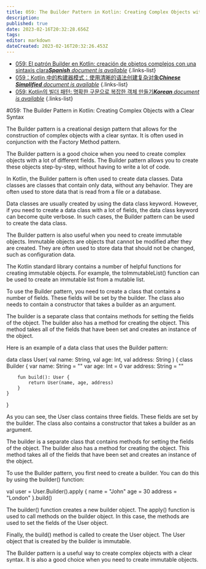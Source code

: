 ```yaml
---
title: 059: The Builder Pattern in Kotlin: Creating Complex Objects with a Clear Syntax
description: 
published: true
date: 2023-02-16T20:32:28.656Z
tags: 
editor: markdown
dateCreated: 2023-02-16T20:32:26.453Z
---
```


- [059: El patrón Builder en Kotlin: creación de objetos complejos con una sintaxis clara***Spanish** document is available*](/es/Knowledge-base/Kotlin/Learning/059-the-builder-pattern-in-kotlin-creating-complex-objects-with-a-clear-syntax)
{.links-list}
- [059：Kotlin 中的构建器模式：使用清晰的语法创建复杂对象***Chinese Simplified** document is available*](/zh/Knowledge-base/Kotlin/Learning/059-the-builder-pattern-in-kotlin-creating-complex-objects-with-a-clear-syntax)
{.links-list}
- [059: Kotlin의 빌더 패턴: 명확한 구문으로 복잡한 객체 만들기***Korean** document is available*](/ko/Knowledge-base/Kotlin/Learning/059-the-builder-pattern-in-kotlin-creating-complex-objects-with-a-clear-syntax)
{.links-list}


#059: The Builder Pattern in Kotlin: Creating Complex Objects with a Clear Syntax

The Builder pattern is a creational design pattern that allows for the construction of complex objects with a clear syntax. It is often used in conjunction with the Factory Method pattern.

The Builder pattern is a good choice when you need to create complex objects with a lot of different fields. The Builder pattern allows you to create these objects step-by-step, without having to write a lot of code.

In Kotlin, the Builder pattern is often used to create data classes. Data classes are classes that contain only data, without any behavior. They are often used to store data that is read from a file or a database.

Data classes are usually created by using the data class keyword. However, if you need to create a data class with a lot of fields, the data class keyword can become quite verbose. In such cases, the Builder pattern can be used to create the data class.

The Builder pattern is also useful when you need to create immutable objects. Immutable objects are objects that cannot be modified after they are created. They are often used to store data that should not be changed, such as configuration data.

The Kotlin standard library contains a number of helpful functions for creating immutable objects. For example, the toImmutableList() function can be used to create an immutable list from a mutable list.

To use the Builder pattern, you need to create a class that contains a number of fields. These fields will be set by the builder. The class also needs to contain a constructor that takes a builder as an argument.

The builder is a separate class that contains methods for setting the fields of the object. The builder also has a method for creating the object. This method takes all of the fields that have been set and creates an instance of the object.

Here is an example of a data class that uses the Builder pattern:

data class User(
    val name: String,
    val age: Int,
    val address: String
) {
    class Builder {
        var name: String = ""
        var age: Int = 0
        var address: String = ""
 
        fun build(): User {
            return User(name, age, address)
        }
    }
}

As you can see, the User class contains three fields. These fields are set by the builder. The class also contains a constructor that takes a builder as an argument.

The builder is a separate class that contains methods for setting the fields of the object. The builder also has a method for creating the object. This method takes all of the fields that have been set and creates an instance of the object.

To use the Builder pattern, you first need to create a builder. You can do this by using the builder() function:

val user = User.Builder().apply {
    name = "John"
    age = 30
    address = "London"
}.build()

The builder() function creates a new builder object. The apply() function is used to call methods on the builder object. In this case, the methods are used to set the fields of the User object.

Finally, the build() method is called to create the User object. The User object that is created by the builder is immutable.

The Builder pattern is a useful way to create complex objects with a clear syntax. It is also a good choice when you need to create immutable objects.